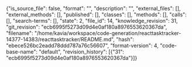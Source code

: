 {"is_source_file": false, "format": "", "description": "", "external_files": [], "external_methods": [], "published": [], "classes": [], "methods": [], "calls": [], "search-terms": [], "state": 2, "file_id": 14, "knowledge_revision": 31, "git_revision": "ecb6995f5273d09d4e0af180a8976553620367da", "filename": "/home/kavia/workspace/code-generation/reacttasktracker-14377-14383/reacttasktracker/README.md", "hash": "ebece526bc2eadd78ddd787a76c56607", "format-version": 4, "code-base-name": "default", "revision_history": [{"31": "ecb6995f5273d09d4e0af180a8976553620367da"}]}